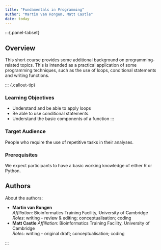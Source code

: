 ```yaml
---
title: "Fundamentals in Programming"
author: "Martin van Rongen, Matt Castle"
date: today
---
```


:::{.panel-tabset}

## Overview 

This short course provides some additional background on programming-related topics. This is intended as a practical application of some programming techniques, such as the use of loops, conditional statements and writing functions.

::: {.callout-tip}
### Learning Objectives

- Understand and be able to apply loops
- Be able to use conditional statements
- Understand the basic components of a function
:::


### Target Audience

People who require the use of repetitive tasks in their analyses.


### Prerequisites

We expect participants to have a basic working knowledge of either R or Python.


## Authors

About the authors:

- **Martin van Rongen**
  <a href="https://github.com/mvanrongen" target="_blank"><i class="fa-brands fa-github" style="color:#4078c0"></i></a>  
  _Affiliation_: Bioinformatics Training Facility, University of Cambridge  
  _Roles_: writing - review & editing; conceptualisation; coding
- **Matt Castle**
  _Affiliation_: Bioinformatics Training Facility, University of Cambridge  
  _Roles_: writing - original draft; conceptualisation; coding

:::
